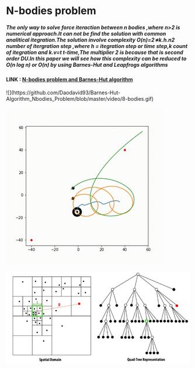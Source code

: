 # N-bodies problem




##### The only way to solve force iteraction between n bodies ,where n>2 is numerical approach.It can not be find the solution with common analitical itegration.The solution involve complexity O(n)=2∗k.h.n2 number of itergration step ,where h = itegration step or time step,k count of itegration and k.v=t t-time,The multiplier 2 is because that is second order DU.In this paper we will see how this complexity can be reduced to O(n log n) or O(n) by using Barnes-Hut and Leapfrogs algorithms
#### LINK :  <a color='blue' href="https://nbviewer.jupyter.org/github/Daodavid93/N_BODY_PROBLEM_Barnes-Hut-ALGORITAM/blob/master/n-bodies-project.ipynb">N-bodies problem and Barnes-Hut algorithm 
</a>
![](https://github.com/Daodavid93/Barnes-Hut-Algorithm_Nbodies_Problem/blob/master/video/8-bodies.gif)

![](https://github.com/Daodavid93/Barnes-Hut-Algorithm_Nbodies_Problem/blob/master/video/3-bodies.gif)

![alt text](https://github.com/Daodavid93/Barnes-Hut-Algorithm_Nbodies_Problem/blob/master/sources/18_1.jpg)

